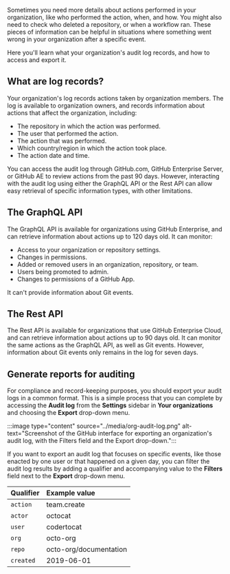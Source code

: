 <!--Manage sensitive data and security policies in GitHub-->

Sometimes you need more details about actions performed in your organization, like who performed the action, when, and how. You might also need to check who deleted a repository, or when a workflow ran. These pieces of information can be helpful in situations where something went wrong in your organization after a specific event.

Here you'll learn what your organization's audit log records, and how to access and export it.

## What are log records?

Your organization's log records actions taken by organization members. The log is available to organization owners, and records information about actions that affect the organization, including:

- The repository in which the action was performed.
- The user that performed the action.
- The action that was performed.
- Which country/region in which the action took place.
- The action date and time.

You can access the audit log through GitHub.com, GitHub Enterprise Server, or GitHub AE to review actions from the past 90 days. However, interacting with the audit log using either the GraphQL API or the Rest API can allow easy retrieval of specific information types, with other limitations.

## The GraphQL API

The GraphQL API is available for organizations using GitHub Enterprise, and can retrieve information about actions up to 120 days old. It can monitor:

- Access to your organization or repository settings.
- Changes in permissions.
- Added or removed users in an organization, repository, or team.
- Users being promoted to admin.
- Changes to permissions of a GitHub App.

It can't provide information about Git events.

## The Rest API

The Rest API is available for organizations that use GitHub Enterprise Cloud, and can retrieve information about actions up to 90 days old. It can monitor the same actions as the GraphQL API, as well as Git events. However, information about Git events only remains in the log for seven days.

## Generate reports for auditing

For compliance and record-keeping purposes, you should export your audit logs in a common format. This is a simple process that you can complete by accessing the **Audit log** from the **Settings** sidebar in **Your organizations** and choosing the **Export** drop-down menu.

:::image type="content" source="../media/org-audit-log.png" alt-text="Screenshot of the GitHub interface for exporting an organization's audit log, with the Filters field and the Export drop-down.":::

If you want to export an audit log that focuses on specific events, like those enacted by one user or that happened on a given day, you can filter the audit log results by adding a qualifier and accompanying value to the **Filters** field next to the **Export** drop-down menu.

| Qualifier | Example value          |
| :-------- | :--------------------- |
| `action`  | team.create            |
| `actor`   | octocat                |
| `user`    | codertocat             |
| `org`     | octo-org               |
| `repo`    | octo-org/documentation |
| `created` | 2019-06-01             |
